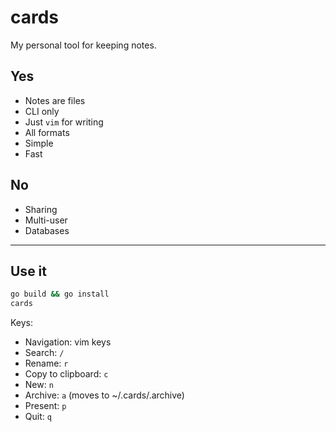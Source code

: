 # cards

My personal tool for keeping notes.

## Yes

- Notes are files
- CLI only
- Just `vim` for writing
- All formats
- Simple
- Fast

## No

- Sharing
- Multi-user
- Databases

---

## Use it

```bash
go build && go install
cards
```

Keys:

- Navigation: vim keys
- Search: `/`
- Rename: `r`
- Copy to clipboard: `c`
- New: `n`
- Archive: `a` (moves to ~/.cards/.archive)
- Present: `p`
- Quit: `q`
